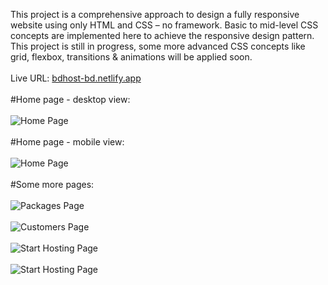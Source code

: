This project is a comprehensive approach to design a fully responsive website using only HTML and CSS – no framework. Basic to mid-level CSS concepts are implemented here to achieve the responsive design pattern. This project is still in progress, some more advanced CSS concepts like grid, flexbox, transitions & animations will be applied soon.
<br /><br />
Live URL: [bdhost-bd.netlify.app](https://bdhost-bd.netlify.app/)
<br /><br />
#Home page - desktop view:
<br /><br />
![Home Page](screen-shots/home_page.png)
<br /><br />
#Home page - mobile view:
<br /><br />
![Home Page](screen-shots/mobile-view1.png)
<br /><br />
#Some more pages:
<br /><br />
![Packages Page](screen-shots/packages.png)
<br /><br />
![Customers Page](screen-shots/customers.png)
<br /><br />
![Start Hosting Page](screen-shots/start-hosting.png)
<br /><br />
![Start Hosting Page](screen-shots/mobile-view2.png)
<br /><br />